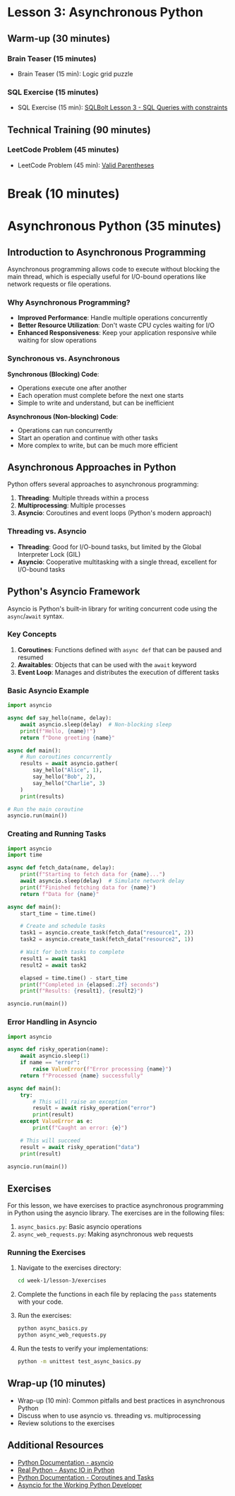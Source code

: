 # Lesson 3: Asynchronous Python

## Warm-up (30 minutes)

### Brain Teaser (15 minutes)

- Brain Teaser (15 min): Logic grid puzzle

### SQL Exercise (15 minutes)

- SQL Exercise (15 min): [SQLBolt Lesson 3 - SQL Queries with constraints](https://sqlbolt.com/lesson/select_queries_with_constraints_pt_2)

## Technical Training (90 minutes)

### LeetCode Problem (45 minutes)

- LeetCode Problem (45 min): [Valid Parentheses](https://leetcode.com/problems/valid-parentheses/)

# Break (10 minutes)

# Asynchronous Python (35 minutes)

## Introduction to Asynchronous Programming

Asynchronous programming allows code to execute without blocking the main thread, which is especially useful for I/O-bound operations like network requests or file operations.

### Why Asynchronous Programming?

- **Improved Performance**: Handle multiple operations concurrently
- **Better Resource Utilization**: Don't waste CPU cycles waiting for I/O
- **Enhanced Responsiveness**: Keep your application responsive while waiting for slow operations

### Synchronous vs. Asynchronous

**Synchronous (Blocking) Code**:

- Operations execute one after another
- Each operation must complete before the next one starts
- Simple to write and understand, but can be inefficient

**Asynchronous (Non-blocking) Code**:

- Operations can run concurrently
- Start an operation and continue with other tasks
- More complex to write, but can be much more efficient

## Asynchronous Approaches in Python

Python offers several approaches to asynchronous programming:

1. **Threading**: Multiple threads within a process
2. **Multiprocessing**: Multiple processes
3. **Asyncio**: Coroutines and event loops (Python's modern approach)

### Threading vs. Asyncio

- **Threading**: Good for I/O-bound tasks, but limited by the Global Interpreter Lock (GIL)
- **Asyncio**: Cooperative multitasking with a single thread, excellent for I/O-bound tasks

## Python's Asyncio Framework

Asyncio is Python's built-in library for writing concurrent code using the `async`/`await` syntax.

### Key Concepts

1. **Coroutines**: Functions defined with `async def` that can be paused and resumed
2. **Awaitables**: Objects that can be used with the `await` keyword
3. **Event Loop**: Manages and distributes the execution of different tasks

### Basic Asyncio Example

```python
import asyncio

async def say_hello(name, delay):
    await asyncio.sleep(delay)  # Non-blocking sleep
    print(f"Hello, {name}!")
    return f"Done greeting {name}"

async def main():
    # Run coroutines concurrently
    results = await asyncio.gather(
        say_hello("Alice", 1),
        say_hello("Bob", 2),
        say_hello("Charlie", 3)
    )
    print(results)

# Run the main coroutine
asyncio.run(main())
```

### Creating and Running Tasks

```python
import asyncio
import time

async def fetch_data(name, delay):
    print(f"Starting to fetch data for {name}...")
    await asyncio.sleep(delay)  # Simulate network delay
    print(f"Finished fetching data for {name}")
    return f"Data for {name}"

async def main():
    start_time = time.time()

    # Create and schedule tasks
    task1 = asyncio.create_task(fetch_data("resource1", 2))
    task2 = asyncio.create_task(fetch_data("resource2", 1))

    # Wait for both tasks to complete
    result1 = await task1
    result2 = await task2

    elapsed = time.time() - start_time
    print(f"Completed in {elapsed:.2f} seconds")
    print(f"Results: {result1}, {result2}")

asyncio.run(main())
```

### Error Handling in Asyncio

```python
import asyncio

async def risky_operation(name):
    await asyncio.sleep(1)
    if name == "error":
        raise ValueError(f"Error processing {name}")
    return f"Processed {name} successfully"

async def main():
    try:
        # This will raise an exception
        result = await risky_operation("error")
        print(result)
    except ValueError as e:
        print(f"Caught an error: {e}")

    # This will succeed
    result = await risky_operation("data")
    print(result)

asyncio.run(main())
```

## Exercises

For this lesson, we have exercises to practice asynchronous programming in Python using the asyncio library. The exercises are in the following files:

1. `async_basics.py`: Basic asyncio operations
2. `async_web_requests.py`: Making asynchronous web requests

### Running the Exercises

1. Navigate to the exercises directory:

   ```bash
   cd week-1/lesson-3/exercises
   ```

2. Complete the functions in each file by replacing the `pass` statements with your code.

3. Run the exercises:

   ```bash
   python async_basics.py
   python async_web_requests.py
   ```

4. Run the tests to verify your implementations:
   ```bash
   python -m unittest test_async_basics.py
   ```

## Wrap-up (10 minutes)

- Wrap-up (10 min): Common pitfalls and best practices in asynchronous Python
- Discuss when to use asyncio vs. threading vs. multiprocessing
- Review solutions to the exercises

## Additional Resources

- [Python Documentation - asyncio](https://docs.python.org/3/library/asyncio.html)
- [Real Python - Async IO in Python](https://realpython.com/async-io-python/)
- [Python Documentation - Coroutines and Tasks](https://docs.python.org/3/library/asyncio-task.html)
- [Asyncio for the Working Python Developer](https://yeray.dev/python/asyncio/asyncio-for-the-working-python-developer)
